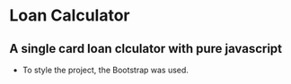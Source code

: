 # Loan Calculator

## A single card loan clculator with pure javascript

 * To style the project, the Bootstrap was used.
 

 